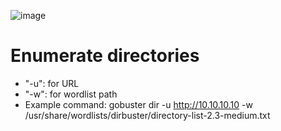 ![image](https://github.com/ndmch3w/CyberSec/assets/130122471/02d2daf4-0da7-477d-95fa-ab7b166c50e3)


# Enumerate directories
- "-u": for URL
- "-w": for wordlist path
- Example command:
    gobuster dir -u http://10.10.10.10 -w /usr/share/wordlists/dirbuster/directory-list-2.3-medium.txt
